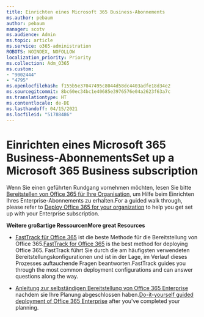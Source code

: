 ```yaml
---
title: Einrichten eines Microsoft 365 Business-Abonnements
ms.author: pebaum
author: pebaum
manager: scotv
ms.audience: Admin
ms.topic: article
ms.service: o365-administration
ROBOTS: NOINDEX, NOFOLLOW
localization_priority: Priority
ms.collection: Adm_O365
ms.custom:
- "9002444"
- "4795"
ms.openlocfilehash: f155b5e37047495c8044d58dc4403adfe18d34e2
ms.sourcegitcommit: 8bc60ec34bc1e40685e3976576e04a2623f63a7c
ms.translationtype: HT
ms.contentlocale: de-DE
ms.lasthandoff: 04/15/2021
ms.locfileid: "51788486"
---
```

# <a name="set-up-a-microsoft-365-business-subscription"></a><span data-ttu-id="b7ab4-102">Einrichten eines Microsoft 365 Business-Abonnements</span><span class="sxs-lookup"><span data-stu-id="b7ab4-102">Set up a Microsoft 365 Business subscription</span></span>

<span data-ttu-id="b7ab4-103">Wenn Sie einen geführten Rundgang vornehmen möchten, lesen Sie bitte [Bereitstellen von Office 365 für Ihre Organisation](https://docs.microsoft.com/office365/enterprise/setup-overview-for-enterprises), um Hilfe beim Einrichten Ihres Enterprise-Abonnements zu erhalten.</span><span class="sxs-lookup"><span data-stu-id="b7ab4-103">For a guided walk through, please refer to [Deploy Office 365 for your organization](https://docs.microsoft.com/office365/enterprise/setup-overview-for-enterprises) to help you get set up with your Enterprise subscription.</span></span>

<span data-ttu-id="b7ab4-104">**Weitere großartige Ressourcen**</span><span class="sxs-lookup"><span data-stu-id="b7ab4-104">**More great Resources**</span></span>

- <span data-ttu-id="b7ab4-105">[FastTrack für Office 365](https://docs.microsoft.com/fasttrack/O365-fasttrack-benefit-for-office-365) ist die beste Methode für die Bereitstellung von Office 365.</span><span class="sxs-lookup"><span data-stu-id="b7ab4-105">[FastTrack for Office 365](https://docs.microsoft.com/fasttrack/O365-fasttrack-benefit-for-office-365) is the best method for deploying Office 365.</span></span> <span data-ttu-id="b7ab4-106">FastTrack führt Sie durch die am häufigsten verwendeten Bereitstellungskonfigurationen und ist in der Lage, im Verlauf dieses Prozesses auftauchende Fragen beantworten.</span><span class="sxs-lookup"><span data-stu-id="b7ab4-106">FastTrack guides you through the most common deployment configurations and can answer questions along the way.</span></span> 

- <span data-ttu-id="b7ab4-107">[Anleitung zur selbständigen Bereitstellung von Office 365 Enterprise](https://docs.microsoft.com/office365/enterprise/setup-overview-for-enterprises#do-it-yourself-guided-deployment-of-office-365-enterprise) nachdem sie Ihre Planung abgeschlossen haben.</span><span class="sxs-lookup"><span data-stu-id="b7ab4-107">[Do-it-yourself guided deployment of Office 365 Enterprise](https://docs.microsoft.com/office365/enterprise/setup-overview-for-enterprises#do-it-yourself-guided-deployment-of-office-365-enterprise) after you've completed your planning.</span></span> 

